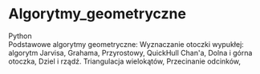 # Algorytmy_geometryczne
Python  
  Podstawowe algorytmy geometryczne:
  Wyznaczanie otoczki wypukłej: algorytm Jarvisa, Grahama, Przyrostowy, QuickHull Chan'a, Dolna i górna otoczka, Dziel i rządź.
  Triangulacja wielokątów,
  Przecinanie odcinków,
